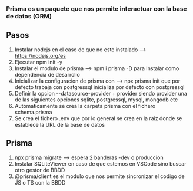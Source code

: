 ### Prisma es un paquete que nos permite interactuar con la base de datos (ORM)

## Pasos

1. Instalar nodejs en el caso de que no este instalado --> https://nodejs.org/es
2. Ejecutar npm init -y
3. Instalar el modulo de prisma --> npm i prisma -D para Instalar como dependencia de desarrollo
4. Inicializar la configuracion de prisma con --> npx prisma init que por defecto trabaja con postgressql inicializa por defecto con postgressql
5. Definir la opcion --datasource-provider + provider siendo provider una de las siguientes opciones sqlite, postgressql, mysql, mongodb etc
6. Automaticamente se crea la carpeta prisma con el fichero schema.prisma
7. Se crea el fichero .env que por lo general se crea en la raiz donde se establece la URL de la base de datos   


## Prisma
1. npx prisma migrate --> espera 2 banderas -dev o produccion
2. Instalar SQLiteViewer en caso de que estemos en VSCode sino buscar otro gestor de BBDD
3. @prisma/client es el modulo que nos permite sincronizar el codigo de JS o TS con la BBDD
